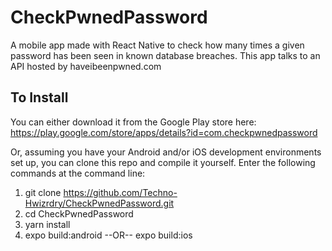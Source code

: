 # CheckPwnedPassword
A mobile app made with React Native to check how many times a given password has been seen in known database breaches. This app talks to an API hosted by haveibeenpwned.com

## To Install
You can either download it from the Google Play store here: https://play.google.com/store/apps/details?id=com.checkpwnedpassword

Or, assuming you have your Android and/or iOS development environments set up, you can clone this repo and compile it yourself.
Enter the following commands at the command line:
1. git clone https://github.com/Techno-Hwizrdry/CheckPwnedPassword.git
2. cd CheckPwnedPassword
3. yarn install
4. expo build:android --OR-- expo build:ios
